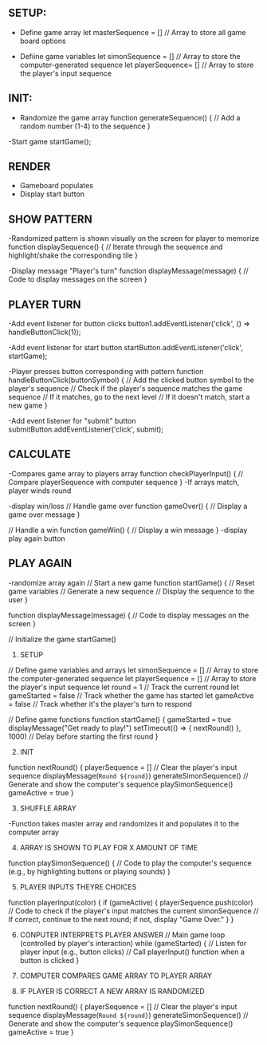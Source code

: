 ## SETUP:
- Define game array
let masterSequence = [] // Array to store all game board options

- Defiine game variables 
let simonSequence = [] // Array to store the computer-generated sequence
let playerSequence= [] // Array to store the player's input sequence



## INIT:
- Randomize the game array
function generateSequence() {
    // Add a random number (1-4) to the sequence
}

-Start game
startGame();

## RENDER
- Gameboard populates
- Display start button

## SHOW PATTERN
-Randomized pattern is shown visually on the screen for player to memorize
function displaySequence() {
    // Iterate through the sequence and highlight/shake the corresponding tile
}

-Display message "Player's turn"
function displayMessage(message) {
    // Code to display messages on the screen
}

## PLAYER TURN
-Add event listener for button clicks
button1.addEventListener('click', () => handleButtonClick(1));

-Add event listener for start button
startButton.addEventListener('click', startGame);

-Player presses button corresponding with pattern 
function handleButtonClick(buttonSymbol) {
    // Add the clicked button symbol to the player's sequence
    // Check if the player's sequence matches the game sequence
    // If it matches, go to the next level
    // If it doesn't match, start a new game
}

-Add event listener for "submit" button
submitButton.addEventListener('click', submit);

## CALCULATE
-Compares game array to players array
function checkPlayerInput() {
    // Compare playerSequence with computer sequence
}
-If arrays match, player winds round

-display win/loss
// Handle game over
function gameOver() {
    // Display a game over message
}

// Handle a win
function gameWin() {
    // Display a win message
}
-display play again button

## PLAY AGAIN
-randomize array again
// Start a new game
function startGame() {
    // Reset game variables
    // Generate a new sequence
    // Display the sequence to the user
}












function displayMessage(message) {
    // Code to display messages on the screen
}


// Initialize the game
startGame()

1. SETUP

// Define game variables and arrays
let simonSequence = []      // Array to store the computer-generated sequence
let playerSequence = []     // Array to store the player's input sequence
let round = 1               // Track the current round
let gameStarted = false     // Track whether the game has started
let gameActive = false      // Track whether it's the player's turn to respond


// Define game functions
function startGame() {
    gameStarted = true
    displayMessage("Get ready to play!")
    setTimeout(() => {
        nextRound()
    }, 1000)  // Delay before starting the first round
}

2. INIT

function nextRound() {
    playerSequence = []  // Clear the player's input sequence
    displayMessage(`Round ${round}`)
    generateSimonSequence()  // Generate and show the computer's sequence
    playSimonSequence()
    gameActive = true
}

3. SHUFFLE ARRAY

-Function takes master array and randomizes it and populates it to the computer array

4. ARRAY IS SHOWN TO PLAY FOR X AMOUNT OF TIME

function playSimonSequence() {
    // Code to play the computer's sequence (e.g., by highlighting buttons or playing sounds)
}

5. PLAYER INPUTS THEYRE CHOICES

function playerInput(color) {
    if (gameActive) {
        playerSequence.push(color)
        // Code to check if the player's input matches the current simonSequence
        // If correct, continue to the next round; if not, display "Game Over."
    }
}

6. CONPUTER INTERPRETS PLAYER ANSWER
// Main game loop (controlled by player's interaction)
while (gameStarted) {
    // Listen for player input (e.g., button clicks)
    // Call playerInput() function when a button is clicked
}

6. COMPUTER COMPARES GAME ARRAY TO PLAYER ARRAY

7. IF PLAYER IS CORRECT A NEW ARRAY IS RANDOMIZED

function nextRound() {
    playerSequence = []  // Clear the player's input sequence
    displayMessage(`Round ${round}`)
    generateSimonSequence()  // Generate and show the computer's sequence
    playSimonSequence()
    gameActive = true
}
